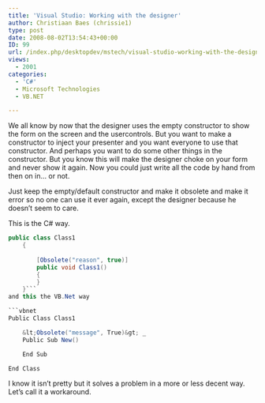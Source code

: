```yaml
---
title: 'Visual Studio: Working with the designer'
author: Christiaan Baes (chrissie1)
type: post
date: 2008-08-02T13:54:43+00:00
ID: 99
url: /index.php/desktopdev/mstech/visual-studio-working-with-the-designer/
views:
  - 2001
categories:
  - 'C#'
  - Microsoft Technologies
  - VB.NET

---
```

We all know by now that the designer uses the empty constructor to show the form on the screen and the usercontrols. But you want to make a constructor to inject your presenter and you want everyone to use that constructor. And perhaps you want to do some other things in the constructor. But you know this will make the designer choke on your form and never show it again. Now you could just write all the code by hand from then on in&#8230; or not.

Just keep the empty/default constructor and make it obsolete and make it error so no one can use it ever again, except the designer because he doesn&#8217;t seem to care.

This is the C# way.

```csharp
public class Class1
    {
        
        [Obsolete("reason", true)]
        public void Class1()
        {
        }
    }```
and this the VB.Net way

```vbnet
Public Class Class1

    &lt;Obsolete("message", True)&gt; _
    Public Sub New()

    End Sub

End Class
```
I know it isn&#8217;t pretty but it solves a problem in a more or less decent way. Let&#8217;s call it a workaround.